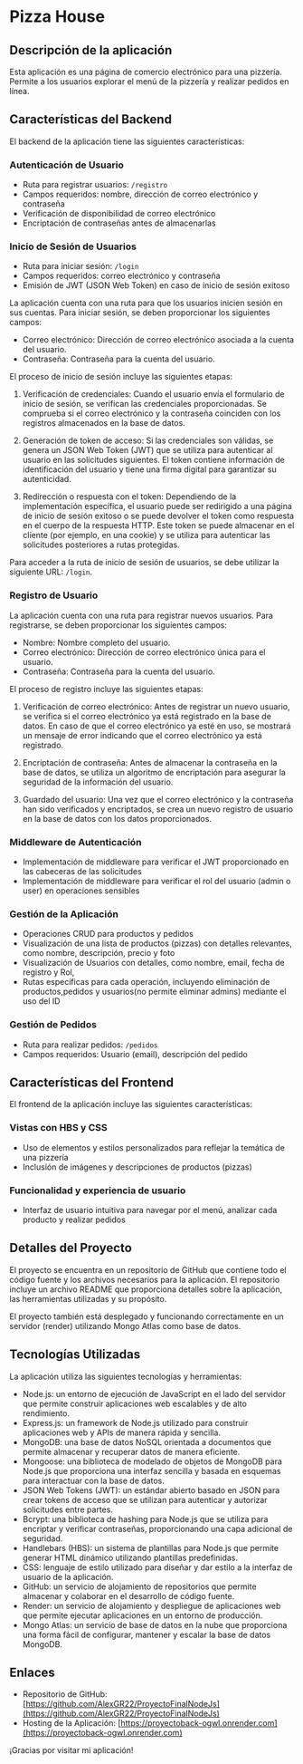 # Pizza House


## Descripción de la aplicación

Esta aplicación es una página de comercio electrónico para una pizzería. Permite a los usuarios explorar el menú de la pizzería y realizar pedidos en línea.

## Características del Backend

El backend de la aplicación tiene las siguientes características:

### Autenticación de Usuario

- Ruta para registrar usuarios: `/registro`
- Campos requeridos: nombre, dirección de correo electrónico y contraseña
- Verificación de disponibilidad de correo electrónico
- Encriptación de contraseñas antes de almacenarlas

### Inicio de Sesión de Usuarios

- Ruta para iniciar sesión: `/login`
- Campos requeridos: correo electrónico y contraseña
- Emisión de JWT (JSON Web Token) en caso de inicio de sesión exitoso

La aplicación cuenta con una ruta para que los usuarios inicien sesión en sus cuentas. Para iniciar sesión, se deben proporcionar los siguientes campos:

- Correo electrónico: Dirección de correo electrónico asociada a la cuenta del usuario.
- Contraseña: Contraseña para la cuenta del usuario.

El proceso de inicio de sesión incluye las siguientes etapas:

1. Verificación de credenciales: Cuando el usuario envía el formulario de inicio de sesión, se verifican las credenciales proporcionadas. Se comprueba si el correo electrónico y la contraseña coinciden con los registros almacenados en la base de datos.

2. Generación de token de acceso: Si las credenciales son válidas, se genera un JSON Web Token (JWT) que se utiliza para autenticar al usuario en las solicitudes siguientes. El token contiene información de identificación del usuario y tiene una firma digital para garantizar su autenticidad.

3. Redirección o respuesta con el token: Dependiendo de la implementación específica, el usuario puede ser redirigido a una página de inicio de sesión exitoso o se puede devolver el token como respuesta en el cuerpo de la respuesta HTTP. Este token se puede almacenar en el cliente (por ejemplo, en una cookie) y se utiliza para autenticar las solicitudes posteriores a rutas protegidas.

Para acceder a la ruta de inicio de sesión de usuarios, se debe utilizar la siguiente URL: `/login`.


### Registro de Usuario

La aplicación cuenta con una ruta para registrar nuevos usuarios. Para registrarse, se deben proporcionar los siguientes campos:

- Nombre: Nombre completo del usuario.
- Correo electrónico: Dirección de correo electrónico única para el usuario.
- Contraseña: Contraseña para la cuenta del usuario.

El proceso de registro incluye las siguientes etapas:

1. Verificación de correo electrónico: Antes de registrar un nuevo usuario, se verifica si el correo electrónico ya está registrado en la base de datos. En caso de que el correo electrónico ya esté en uso, se mostrará un mensaje de error indicando que el correo electrónico ya está registrado.

2. Encriptación de contraseña: Antes de almacenar la contraseña en la base de datos, se utiliza un algoritmo de encriptación para asegurar la seguridad de la información del usuario.

3. Guardado del usuario: Una vez que el correo electrónico y la contraseña han sido verificados y encriptados, se crea un nuevo registro de usuario en la base de datos con los datos proporcionados.


### Middleware de Autenticación

- Implementación de middleware para verificar el JWT proporcionado en las cabeceras de las solicitudes
- Implementación de middleware para verificar el rol del usuario (admin o user) en operaciones sensibles

### Gestión de la Aplicación

- Operaciones CRUD para productos y pedidos
- Visualización de una lista de productos (pizzas) con detalles relevantes, como nombre, descripción, precio y foto 
- Visualización de Usuarios con detalles, como nombre, email, fecha de registro y Rol,
- Rutas específicas para cada operación, incluyendo eliminación de productos,pedidos y usuarios(no permite eliminar admins) mediante el uso del ID 

### Gestión de Pedidos

- Ruta para realizar pedidos: `/pedidos`
- Campos requeridos: Usuario (email), descripción del pedido

## Características del Frontend

El frontend de la aplicación incluye las siguientes características:

### Vistas con HBS y CSS

- Uso de elementos y estilos personalizados para reflejar la temática de una pizzería
- Inclusión de imágenes y descripciones de productos (pizzas)

### Funcionalidad y experiencia de usuario

- Interfaz de usuario intuitiva para navegar por el menú, analizar cada producto y realizar pedidos

## Detalles del Proyecto

El proyecto se encuentra en un repositorio de GitHub que contiene todo el código fuente y los archivos necesarios para la aplicación. El repositorio incluye un archivo README que proporciona detalles sobre la aplicación, las herramientas utilizadas y su propósito.

El proyecto también está desplegado y funcionando correctamente en un servidor (render) utilizando Mongo Atlas como base de datos.

## Tecnologías Utilizadas

La aplicación utiliza las siguientes tecnologías y herramientas:

- Node.js: un entorno de ejecución de JavaScript en el lado del servidor que permite construir aplicaciones web escalables y de alto rendimiento.
- Express.js: un framework de Node.js utilizado para construir aplicaciones web y APIs de manera rápida y sencilla.
- MongoDB: una base de datos NoSQL orientada a documentos que permite almacenar y recuperar datos de manera eficiente.
- Mongoose: una biblioteca de modelado de objetos de MongoDB para Node.js que proporciona una interfaz sencilla y basada en esquemas para interactuar con la base de datos.
- JSON Web Tokens (JWT): un estándar abierto basado en JSON para crear tokens de acceso que se utilizan para autenticar y autorizar solicitudes entre partes.
- Bcrypt: una biblioteca de hashing para Node.js que se utiliza para encriptar y verificar contraseñas, proporcionando una capa adicional de seguridad.
- Handlebars (HBS): un sistema de plantillas para Node.js que permite generar HTML dinámico utilizando plantillas predefinidas.
- CSS: lenguaje de estilo utilizado para diseñar y dar estilo a la interfaz de usuario de la aplicación.
- GitHub: un servicio de alojamiento de repositorios que permite almacenar y colaborar en el desarrollo de código fuente.
- Render: un servicio de alojamiento y despliegue de aplicaciones web que permite ejecutar aplicaciones en un entorno de producción.
- Mongo Atlas: un servicio de base de datos en la nube que proporciona una forma fácil de configurar, mantener y escalar la base de datos MongoDB.


## Enlaces

- Repositorio de GitHub: [https://github.com/AlexGR22/ProyectoFinalNodeJs](https://github.com/AlexGR22/ProyectoFinalNodeJs)
- Hosting de la Aplicación: [https://proyectoback-ogwl.onrender.com](https://proyectoback-ogwl.onrender.com)

¡Gracias por visitar mi aplicación!


